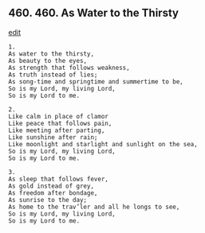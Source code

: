 
## 460.  460. As Water to the Thirsty
[edit](https://docs.google.com/document/d/1K9kNRkbVuQzrJ9Mkzwq3W6Mqkq2cP96M/edit?mode=html)






    1.
    As water to the thirsty,
    As beauty to the eyes,
    As strength that follows weakness,
    As truth instead of lies;
    As song-time and springtime and summertime to be,
    So is my Lord, my living Lord,
    So is my Lord to me.

    2.
    Like calm in place of clamor
    Like peace that follows pain,
    Like meeting after parting,
    Like sunshine after rain;
    Like moonlight and starlight and sunlight on the sea,
    So is my Lord, my living Lord,
    So is my Lord to me.

    3.
    As sleep that follows fever,
    As gold instead of grey,
    As freedom after bondage,
    As sunrise to the day;
    As home to the trav’ler and all he longs to see,
    So is my Lord, my living Lord,
    So is my Lord to me.
